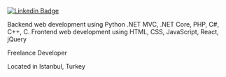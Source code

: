 <a href="https://www.linkedin.com/in/atakan-av%C5%9Far-357059205/" rel="nofollow"><img src="https://camo.githubusercontent.com/56a7abc2b5c296fb3ca008b25899d376a8427595cb237c01a1452a1fa4655038/68747470733a2f2f696d672e736869656c64732e696f2f62616467652f2d4c696e6b6564496e2d626c75653f7374796c653d666c61742d737175617265266c6f676f3d4c696e6b6564696e266c6f676f436f6c6f723d7768697465266c696e6b3d68747470733a2f2f7777772e6c696e6b6564696e2e636f6d2f696e2f616b696e6f7a6775722f" alt="Linkedin Badge" data-canonical-src="https://img.shields.io/badge/-LinkedIn-blue?style=flat-square&amp;logo=Linkedin&amp;logoColor=white&amp;link=https://www.linkedin.com/in/atakan-av%C5%9Far-357059205/" style="max-width: 100%;"></a>
              



Backend web development using Python .NET MVC, .NET Core, PHP, C#, C++, C. Frontend web development using HTML, CSS, JavaScript, React, jQuery

Freelance Developer

Located in Istanbul, Turkey
